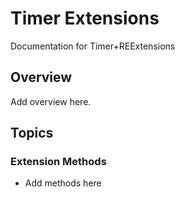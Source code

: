 # Timer Extensions

Documentation for Timer+REExtensions

## Overview

Add overview here.

## Topics

### Extension Methods

- Add methods here